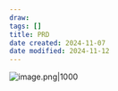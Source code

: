 ```yaml
---
draw:
tags: []
title: PRD
date created: 2024-11-07
date modified: 2024-11-12
---
```


![image.png|1000](https://imagehosting4picgo.oss-cn-beijing.aliyuncs.com/imagehosting/fix-dir%2Fpicgo%2Fpicgo-clipboard-images%2F2024%2F11%2F07%2F10-44-44-334f6eb97fadb1d0396ac5d03a42069a-202411071044696-7d2748.png)

